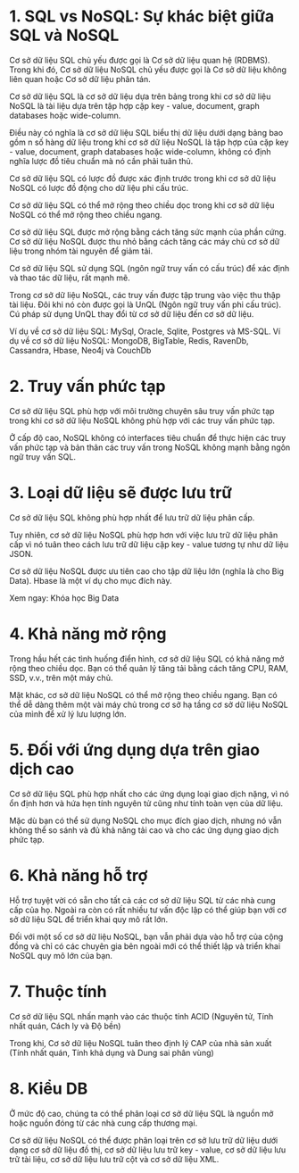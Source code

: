 # 1. SQL vs NoSQL: Sự khác biệt giữa SQL và NoSQL


Cơ sở dữ liệu SQL chủ yếu được gọi là Cơ sở dữ liệu quan hệ (RDBMS). Trong khi đó, Cơ sở dữ liệu NoSQL chủ yếu được gọi là Cơ sở dữ liệu không liên quan hoặc Cơ sở dữ liệu phân tán.

Cơ sở dữ liệu SQL là cơ sở dữ liệu dựa trên bảng trong khi cơ sở dữ liệu NoSQL là tài liệu dựa trên tập hợp cặp key - value, document, graph databases hoặc wide-column.

Điều này có nghĩa là cơ sở dữ liệu SQL biểu thị dữ liệu dưới dạng bảng bao gồm n số hàng dữ liệu trong khi cơ sở dữ liệu NoSQL là tập hợp của cặp key - value, document, graph databases hoặc wide-column, không có định nghĩa lược đồ tiêu chuẩn mà nó cần phải tuân thủ.

Cơ sở dữ liệu SQL có lược đồ được xác định trước trong khi cơ sở dữ liệu NoSQL có lược đồ động cho dữ liệu phi cấu trúc.

Cơ sở dữ liệu SQL có thể mở rộng theo chiều dọc trong khi cơ sở dữ liệu NoSQL có thể mở rộng theo chiều ngang.

Cơ sở dữ liệu SQL được mở rộng bằng cách tăng sức mạnh của phần cứng. Cơ sở dữ liệu NoSQL được thu nhỏ bằng cách tăng các máy chủ cơ sở dữ liệu trong nhóm tài nguyên để giảm tải.

Cơ sở dữ liệu SQL sử dụng SQL (ngôn ngữ truy vấn có cấu trúc) để xác định và thao tác dữ liệu, rất mạnh mẽ.

Trong cơ sở dữ liệu NoSQL, các truy vấn được tập trung vào việc thu thập tài liệu. Đôi khi nó còn được gọi là UnQL (Ngôn ngữ truy vấn phi cấu trúc). Cú pháp sử dụng UnQL thay đổi từ cơ sở dữ liệu đến cơ sở dữ liệu.

Ví dụ về cơ sở dữ liệu SQL: MySql, Oracle, Sqlite, Postgres và MS-SQL.
Ví dụ về cơ sở dữ liệu NoSQL: MongoDB, BigTable, Redis, RavenDb, Cassandra, Hbase, Neo4j và CouchDb

# 2. Truy vấn phức tạp

Cơ sở dữ liệu SQL phù hợp với môi trường chuyên sâu truy vấn phức tạp trong khi cơ sở dữ liệu NoSQL không phù hợp với các truy vấn phức tạp.

Ở cấp độ cao, NoSQL không có interfaces tiêu chuẩn để thực hiện các truy vấn phức tạp và bản thân các truy vấn trong NoSQL không mạnh bằng ngôn ngữ truy vấn SQL.

# 3. Loại dữ liệu sẽ được lưu trữ

Cơ sở dữ liệu SQL không phù hợp nhất để lưu trữ dữ liệu phân cấp.

Tuy nhiên, cơ sở dữ liệu NoSQL phù hợp hơn với việc lưu trữ dữ liệu phân cấp vì nó tuân theo cách lưu trữ dữ liệu cặp key - value tương tự như dữ liệu JSON.

Cơ sở dữ liệu NoSQL được ưu tiên cao cho tập dữ liệu lớn (nghĩa là cho Big Data). Hbase là một ví dụ cho mục đích này.

Xem ngay: Khóa học Big Data

# 4. Khả năng mở rộng

Trong hầu hết các tình huống điển hình, cơ sở dữ liệu SQL có khả năng mở rộng theo chiều dọc. Bạn có thể quản lý tăng tải bằng cách tăng CPU, RAM, SSD, v.v., trên một máy chủ.

Mặt khác, cơ sở dữ liệu NoSQL có thể mở rộng theo chiều ngang. Bạn có thể dễ dàng thêm một vài máy chủ trong cơ sở hạ tầng cơ sở dữ liệu NoSQL của mình để xử lý lưu lượng lớn.

# 5. Đối với ứng dụng dựa trên giao dịch cao

Cơ sở dữ liệu SQL phù hợp nhất cho các ứng dụng loại giao dịch nặng, vì nó ổn định hơn và hứa hẹn tính nguyên tử cũng như tính toàn vẹn của dữ liệu.

Mặc dù bạn có thể sử dụng NoSQL cho mục đích giao dịch, nhưng nó vẫn không thể so sánh và đủ khả năng tải cao và cho các ứng dụng giao dịch phức tạp.

# 6. Khả năng hỗ trợ

Hỗ trợ tuyệt vời có sẵn cho tất cả các cơ sở dữ liệu SQL từ các nhà cung cấp của họ. Ngoài ra còn có rất nhiều tư vấn độc lập có thể giúp bạn với cơ sở dữ liệu SQL để triển khai quy mô rất lớn.

Đối với một số cơ sở dữ liệu NoSQL, bạn vẫn phải dựa vào hỗ trợ của cộng đồng và chỉ có các chuyên gia bên ngoài mới có thể thiết lập và triển khai NoSQL quy mô lớn của bạn.

# 7. Thuộc tính

Cơ sở dữ liệu SQL nhấn mạnh vào các thuộc tính ACID (Nguyên tử, Tính nhất quán, Cách ly và Độ bền)

Trong khi, Cơ sở dữ liệu NoSQL tuân theo định lý CAP của nhà sản xuất (Tính nhất quán, Tính khả dụng và Dung sai phân vùng)

# 8. Kiểu DB

Ở mức độ cao, chúng ta có thể phân loại cơ sở dữ liệu SQL là nguồn mở hoặc nguồn đóng từ các nhà cung cấp thương mại.

Cơ sở dữ liệu NoSQL có thể được phân loại trên cơ sở lưu trữ dữ liệu dưới dạng cơ sở dữ liệu đồ thị, cơ sở dữ liệu lưu trữ key - value, cơ sở dữ liệu lưu trữ tài liệu, cơ sở dữ liệu lưu trữ cột và cơ sở dữ liệu XML.
